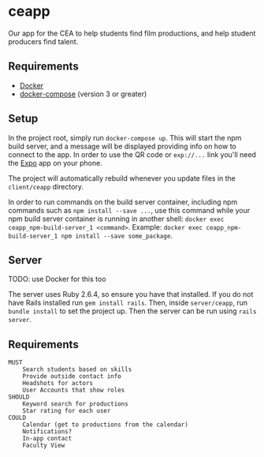 # ceapp
Our app for the CEA to help students find film productions, and help student producers find talent.

## Requirements

- [Docker](https://www.docker.com/)
- [docker-compose](https://docs.docker.com/compose/install/) (version 3 or greater)

## Setup

In the project root, simply run `docker-compose up`. This will start the npm build server, and a message will be displayed providing info on how to connect to the app. In order to use the QR code or `exp://...` link you'll need the [Expo](https://expo.io/) app on your phone.

The project will automatically rebuild whenever you update files in the `client/ceapp` directory.

In order to run commands on the build server container, including npm commands such as `npm install --save ...`, use this command while your npm build server container is running in another shell: `docker exec ceapp_npm-build-server_1 <command>`. Example: `docker exec ceapp_npm-build-server_1 npm install --save some_package`.

## Server

TODO: use Docker for this too

The server uses Ruby 2.6.4, so ensure you have that installed. If you do not have Rails installed run `gem install rails`. Then, inside `server/ceapp`, run `bundle install` to set the project up. Then the server can be run using `rails server`.

## Requirements
	MUST
		Search students based on skills
		Provide outside contact info
		Headshots for actors
		User Accounts that show roles
	SHOULD
		Keyword search for productions
		Star rating for each user
	COULD
		Calendar (get to productions from the calendar)
		Notifications?
		In-app contact
		Faculty View
